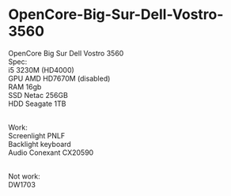 # OpenCore-Big-Sur-Dell-Vostro-3560
OpenCore Big Sur Dell Vostro 3560<br>
Spec:<br>
i5 3230M (HD4000)<br>
GPU AMD HD7670M (disabled)<br>
RAM 16gb<br>
SSD Netac 256GB<br>
HDD Seagate 1TB<br><br>

Work:<br>
Screenlight PNLF<br>
Backlight keyboard<br>
Audio Conexant CX20590<br><br>

Not work:<br>
DW1703<br>


